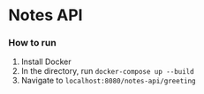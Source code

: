 # Notes API

### How to run
1. Install Docker
2. In the directory, run ```docker-compose up --build```
3. Navigate to ```localhost:8080/notes-api/greeting```

